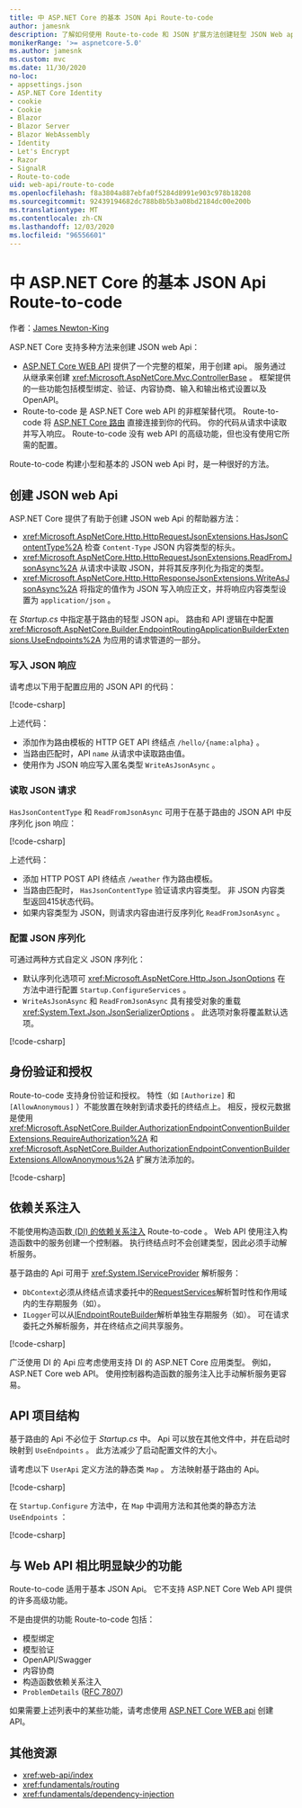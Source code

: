 ```yaml
---
title: 中 ASP.NET Core 的基本 JSON Api Route-to-code
author: jamesnk
description: 了解如何使用 Route-to-code 和 JSON 扩展方法创建轻型 JSON Web api。
monikerRange: '>= aspnetcore-5.0'
ms.author: jamesnk
ms.custom: mvc
ms.date: 11/30/2020
no-loc:
- appsettings.json
- ASP.NET Core Identity
- cookie
- Cookie
- Blazor
- Blazor Server
- Blazor WebAssembly
- Identity
- Let's Encrypt
- Razor
- SignalR
- Route-to-code
uid: web-api/route-to-code
ms.openlocfilehash: f8a3804a887ebfa0f5284d8991e903c978b18208
ms.sourcegitcommit: 92439194682dc788b8b5b3a08bd2184dc00e200b
ms.translationtype: MT
ms.contentlocale: zh-CN
ms.lasthandoff: 12/03/2020
ms.locfileid: "96556601"
---
```

# <a name="basic-json-apis-with-no-locroute-to-code-in-aspnet-core"></a>中 ASP.NET Core 的基本 JSON Api Route-to-code

作者：[James Newton-King](https://github.com/jamesnk)

ASP.NET Core 支持多种方法来创建 JSON web Api：

* [ASP.NET Core WEB API](xref:web-api/index) 提供了一个完整的框架，用于创建 api。 服务通过从继承来创建 <xref:Microsoft.AspNetCore.Mvc.ControllerBase> 。 框架提供的一些功能包括模型绑定、验证、内容协商、输入和输出格式设置以及 OpenAPI。
* Route-to-code 是 ASP.NET Core web API 的非框架替代项。 Route-to-code 将 [ASP.NET Core 路由](xref:fundamentals/routing) 直接连接到你的代码。 你的代码从请求中读取并写入响应。 Route-to-code 没有 web API 的高级功能，但也没有使用它所需的配置。

Route-to-code 构建小型和基本的 JSON web Api 时，是一种很好的方法。

## <a name="create-json-web-apis"></a>创建 JSON web Api

ASP.NET Core 提供了有助于创建 JSON web Api 的帮助器方法：

* <xref:Microsoft.AspNetCore.Http.HttpRequestJsonExtensions.HasJsonContentType%2A> 检查 `Content-Type` JSON 内容类型的标头。
* <xref:Microsoft.AspNetCore.Http.HttpRequestJsonExtensions.ReadFromJsonAsync%2A> 从请求中读取 JSON，并将其反序列化为指定的类型。
* <xref:Microsoft.AspNetCore.Http.HttpResponseJsonExtensions.WriteAsJsonAsync%2A> 将指定的值作为 JSON 写入响应正文，并将响应内容类型设置为 `application/json` 。

在 *Startup.cs* 中指定基于路由的轻型 JSON api。 路由和 API 逻辑在中配置 <xref:Microsoft.AspNetCore.Builder.EndpointRoutingApplicationBuilderExtensions.UseEndpoints%2A> 为应用的请求管道的一部分。

### <a name="write-json-response"></a>写入 JSON 响应

请考虑以下用于配置应用的 JSON API 的代码：

[!code-csharp[](route-to-code/sample/Startup3.cs?name=snippet&highlight=6)]

上述代码：

* 添加作为路由模板的 HTTP GET API 终结点 `/hello/{name:alpha}` 。
* 当路由匹配时，API `name` 从请求中读取路由值。
* 使用作为 JSON 响应写入匿名类型 `WriteAsJsonAsync` 。

### <a name="read-json-request"></a>读取 JSON 请求

`HasJsonContentType` 和 `ReadFromJsonAsync` 可用于在基于路由的 JSON API 中反序列化 json 响应：

[!code-csharp[](route-to-code/sample/Startup2.cs?name=snippet&highlight=5,11)]

上述代码：

* 添加 HTTP POST API 终结点 `/weather` 作为路由模板。
* 当路由匹配时， `HasJsonContentType` 验证请求内容类型。 非 JSON 内容类型返回415状态代码。
* 如果内容类型为 JSON，则请求内容由进行反序列化 `ReadFromJsonAsync` 。

### <a name="configure-json-serialization"></a>配置 JSON 序列化

可通过两种方式自定义 JSON 序列化：

* 默认序列化选项可 <xref:Microsoft.AspNetCore.Http.Json.JsonOptions> 在方法中进行配置 `Startup.ConfigureServices` 。
* `WriteAsJsonAsync` 和 `ReadFromJsonAsync` 具有接受对象的重载 <xref:System.Text.Json.JsonSerializerOptions> 。 此选项对象将覆盖默认选项。

[!code-csharp[](route-to-code/sample/Startup6.cs?name=snippet)]

## <a name="authentication-and-authorization"></a>身份验证和授权

Route-to-code 支持身份验证和授权。 特性（如 `[Authorize]` 和 `[AllowAnonymous]` ）不能放置在映射到请求委托的终结点上。 相反，授权元数据是使用 <xref:Microsoft.AspNetCore.Builder.AuthorizationEndpointConventionBuilderExtensions.RequireAuthorization%2A> 和 <xref:Microsoft.AspNetCore.Builder.AuthorizationEndpointConventionBuilderExtensions.AllowAnonymous%2A> 扩展方法添加的。

[!code-csharp[](route-to-code/sample/Startup.cs?name=snippet&highlight=30)]

## <a name="dependency-injection"></a>依赖关系注入

不能使用构造函数[ (DI) 的依赖关系注入](xref:fundamentals/dependency-injection) Route-to-code 。 Web API 使用注入构造函数中的服务创建一个控制器。 执行终结点时不会创建类型，因此必须手动解析服务。

基于路由的 Api 可用于 <xref:System.IServiceProvider> 解析服务：

* `DbContext`必须从终结点请求委托中的[RequestServices](xref:Microsoft.AspNetCore.Http.HttpContext.RequestServices)解析暂时性和作用域内的生存期服务（如）。
* `ILogger`可以从[IEndpointRouteBuilder](xref:Microsoft.AspNetCore.Routing.IEndpointRouteBuilder.ServiceProvider)解析单独生存期服务（如）。 可在请求委托之外解析服务，并在终结点之间共享服务。

[!code-csharp[](route-to-code/sample/Startup4.cs?name=snippet&highlight=3,7)]

广泛使用 DI 的 Api 应考虑使用支持 DI 的 ASP.NET Core 应用类型。 例如，ASP.NET Core web API。 使用控制器构造函数的服务注入比手动解析服务更容易。

## <a name="api-project-structure"></a>API 项目结构

基于路由的 Api 不必位于 *Startup.cs* 中。 Api 可以放在其他文件中，并在启动时映射到 `UseEndpoints` 。 此方法减少了启动配置文件的大小。

请考虑以下 `UserApi` 定义方法的静态类 `Map` 。 方法映射基于路由的 Api。

[!code-csharp[](route-to-code/sample/UserApi.cs?name=snippet)]

在 `Startup.Configure` 方法中，在 `Map` 中调用方法和其他类的静态方法 `UseEndpoints` ：

[!code-csharp[](route-to-code/sample/Startup5.cs?name=snippet)]

## <a name="notable-missing-features-compared-to-web-api"></a>与 Web API 相比明显缺少的功能

Route-to-code 适用于基本 JSON Api。 它不支持 ASP.NET Core Web API 提供的许多高级功能。

不是由提供的功能 Route-to-code 包括：

* 模型绑定
* 模型验证
* OpenAPI/Swagger
* 内容协商
* 构造函数依赖关系注入
* `ProblemDetails` ([RFC 7807](https://tools.ietf.org/html/rfc7807)) 

如果需要上述列表中的某些功能，请考虑使用 [ASP.NET Core WEB api](xref:web-api/index) 创建 API。

## <a name="additional-resources"></a>其他资源

* <xref:web-api/index>
* <xref:fundamentals/routing>
* <xref:fundamentals/dependency-injection>
